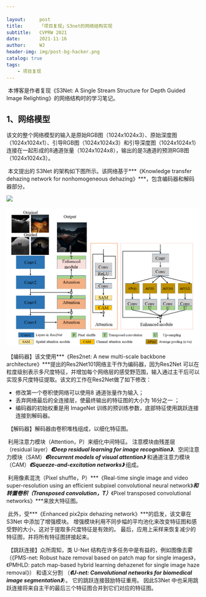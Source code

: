 ```yaml
---

layout:     post
title:      「项目复现」S3net的网络结构实现
subtitle:   CVPRW 2021
date:       2021-11-16
author:     WJ
header-img: img/post-bg-hacker.png
catalog: true
tags:
    - 项目复现
---
```


​		本博客是作者复现《S3Net: A Single Stream Structure for Depth Guided Image Relighting》的网络结构时的学习笔记。

## 1、网络模型

​			该文的整个网络模型的输入是原始RGB图（1024x1024x3）、原始深度图（1024x1024x1）、引导RGB图（1024x1024x3）和引导深度图（1024x1024x1）连接在一起形成的8通道张量（1024x1024x8），输出的是3通道的预测RGB图（1024x1024x3）。

​			本文提出的 S3Net 的架构如下图所示。该网络基于***《Knowledge transfer dehazing network for nonhomogeneous dehazing》***，包含编码器和解码器部分。 

![]({{site.baseurl}}\img-post\论文分享\2021-11-04-s3net：深度引导图像重照明的单流结构\S3net整体架构.png)

![](..//img-post/论文分享/2021-11-04-s3net：深度引导图像重照明的单流结构/S3net整体架构.png)

​		【编码器】该文使用***《Res2net: A new multi-scale backbone architecture》***提出的Res2Net101网络主干作为编码器，因为Res2Net 可以在粒度级别表示多尺度特征，并增加每个网络层的感受野范围，输入通过主干后可以实现多尺度特征提取。该文的工作在Res2Net做了如下修改：

- 修改第一个卷积使网络可以使用8 通道张量作为输入；
- 丢弃网络最后的全连接层，使最终输出的特征图的大小为 16分之一 ；
- 编码器的初始权重是用 ImageNet 训练的预训练参数，底部特征使用跳跃连接连接到解码器。

​       【解码器】解码器由卷积堆栈组成，以细化特征图。

​		 利用注意力模块（Attention，P）来细化中间特征。 注意模块由残差层 （residual layer）***《Deep residual learning for image recognition》***、空间注意力模块（SAM）***《Recurrent models of visual attention》*** 和通道注意力模块（CAM）***《Squeeze-and-excitation networks》*** 组成。

​		 利用像素混洗（Pixel shuffle，P）***《Real-time single image and video super-resolution using an efficient subpixel convolutional neural network》***和转置卷积（Transposed convolution，T）***《Pixel transposed convolutional networks》***来放大特征图。

​		此外，受***《Enhanced pix2pix dehazing network》***的启发，该文章在 S3Net 中添加了增强模块。 增强模块利用不同步幅的平均池化来改变特征图和感受野的大小，这对于提取多尺度特征是有效的。 最后，应用上采样来恢复减少的特征图，并将所有特征图拼接起来。 

​		【跳跃连接】众所周知，类 U-Net 结构在许多任务中是有益的，例如图像去雾（《PMS-net: Robust haze removal based on patch map for single images》，《PMHLD: patch map-based hybrid learning dehazenet for single image haze removal》） 和语义分割 （***《U-net: Convolutional networks for biomedical image segmentation》***）。 它的跳跃连接鼓励特征重用。 因此S3Net 中也采用跳跃连接将来自主干的最后三个特征图合并到它们对应的特征图。

